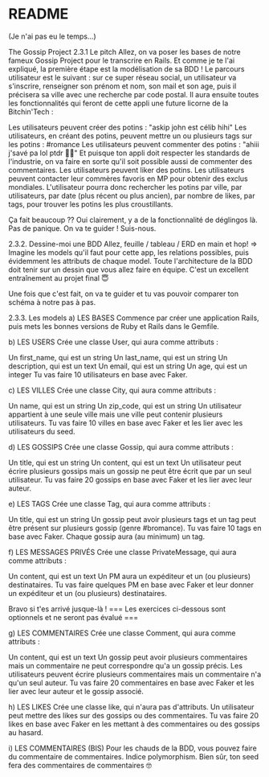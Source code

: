 # README
(Je n'ai pas eu le temps...)

The Gossip Project
2.3.1 Le pitch
Allez, on va poser les bases de notre fameux Gossip Project pour le transcrire en Rails. Et comme je te l'ai expliqué, la première étape est la modélisation de sa BDD ! 
Le parcours utilisateur est le suivant : sur ce super réseau social, un utilisateur va s'inscrire, renseigner son prénom et nom, son mail et son age, puis il précisera sa ville avec une recherche par code postal. 
Il aura ensuite toutes les fonctionnalités qui feront de cette appli une future licorne de la Bitchin'Tech :

Les utilisateurs peuvent créer des potins : "askip john est célib hihi"
Les utilisateurs, en créant des potins, peuvent mettre un ou plusieurs tags sur les potins : #romance
Les utilisateurs peuvent commenter des potins : "ahiii j'savé pa lol ptdr 💁‍♂️"
Et puisque ton appli doit respecter les standards de l'industrie, on va faire en sorte qu'il soit possible aussi de commenter des commentaires.
Les utilisateurs peuvent liker des potins.
Les utilisateurs peuvent contacter leur commères favoris en MP pour obtenir des exclus mondiales.
L'utilisateur pourra donc rechercher les potins par ville, par utilisateurs, par date (plus récent ou plus ancien), par nombre de likes, par tags, pour trouver les potins les plus croustillants.

Ça fait beaucoup ?? Oui clairement, y a de la fonctionnalité de déglingos là. Pas de panique. On va te guider ! Suis-nous.

2.3.2. Dessine-moi une BDD
Allez, feuille / tableau / ERD en main et hop! => Imagine les models qu'il faut pour cette app, les relations possibles, puis évidemment les attributs de chaque model. Toute l'architecture de la BDD doit tenir sur un dessin que vous allez faire en équipe. C'est un excellent entraînement au projet final 😇

Une fois que c'est fait, on va te guider et tu vas pouvoir comparer ton schéma à notre pas à pas.

2.3.3. Les models
a) LES BASES
Commence par créer une application Rails, puis mets les bonnes versions de Ruby et Rails dans le Gemfile.

b) LES USERS
Crée une classe User, qui aura comme attributs :

Un first_name, qui est un string
Un last_name, qui est un string
Un description, qui est un text
Un email, qui est un string
Un age, qui est un integer
Tu vas faire 10 utilisateurs en base avec Faker.

c) LES VILLES
Crée une classe City, qui aura comme attributs :

Un name, qui est un string
Un zip_code, qui est un string
Un utilisateur appartient à une seule ville mais une ville peut contenir plusieurs utilisateurs. 
Tu vas faire 10 villes en base avec Faker et les lier avec les utilisateurs du seed.

d) LES GOSSIPS
Crée une classe Gossip, qui aura comme attributs :

Un title, qui est un string
Un content, qui est un text
Un utilisateur peut écrire plusieurs gossips mais un gossip ne peut être écrit que par un seul utilisateur. 
Tu vas faire 20 gossips en base avec Faker et les lier avec leur auteur.

e) LES TAGS
Crée une classe Tag, qui aura comme attributs :

Un title, qui est un string
Un gossip peut avoir plusieurs tags et un tag peut être présent sur plusieurs gossip (genre #bromance). 
Tu vas faire 10 tags en base avec Faker. Chaque gossip aura (au minimum) un tag.

f) LES MESSAGES PRIVÉS
Crée une classe PrivateMessage, qui aura comme attributs :

Un content, qui est un text
Un PM aura un expéditeur et un (ou plusieurs) destinataires. 
Tu vas faire quelques PM en base avec Faker et leur donner un expéditeur et un (ou plusieurs) destinataires.

Bravo si t'es arrivé jusque-là ! 
=== Les exercices ci-dessous sont optionnels et ne seront pas évalué ===

g) LES COMMENTAIRES
Crée une classe Comment, qui aura comme attributs :

Un content, qui est un text
Un gossip peut avoir plusieurs commentaires mais un commentaire ne peut correspondre qu'a un gossip précis. 
Les utilisateurs peuvent écrire plusieurs commentaires mais un commentaire n'a qu'un seul auteur. 
Tu vas faire 20 commentaires en base avec Faker et les lier avec leur auteur et le gossip associé.

h) LES LIKES
Crée une classe like, qui n'aura pas d'attributs. 
Un utilisateur peut mettre des likes sur des gossips ou des commentaires. 
Tu vas faire 20 likes en base avec Faker en les mettant à des commentaires ou des gossips au hasard.

i) LES COMMENTAIRES (BIS)
Pour les chauds de la BDD, vous pouvez faire du commentaire de commentaires. Indice polymorphism. Bien sûr, ton seed fera des commentaires de commentaires 🤓


